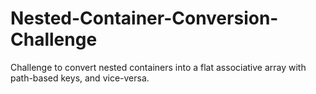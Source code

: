 # Nested-Container-Conversion-Challenge
Challenge to convert nested containers into a flat associative array with path-based keys, and vice-versa.
